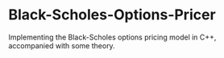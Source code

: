 # Black-Scholes-Options-Pricer
Implementing the Black-Scholes options pricing model in C++, accompanied with some theory.
